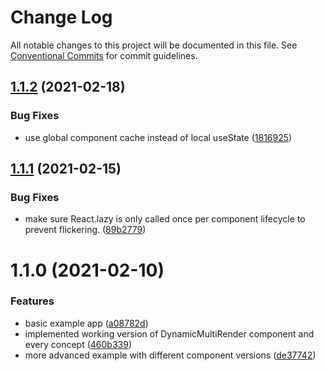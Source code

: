 # Change Log

All notable changes to this project will be documented in this file.
See [Conventional Commits](https://conventionalcommits.org) for commit guidelines.

## [1.1.2](https://github.com/scriptify/react-dynamic-multi-render/compare/random-image@1.1.1...random-image@1.1.2) (2021-02-18)


### Bug Fixes

* use global component cache instead of local useState ([1816925](https://github.com/scriptify/react-dynamic-multi-render/commit/1816925b238b54529fac85e67370435ae4756328))





## [1.1.1](https://github.com/scriptify/react-dynamic-multi-render/compare/random-image@1.1.0...random-image@1.1.1) (2021-02-15)


### Bug Fixes

* make sure React.lazy is only called once per component lifecycle to prevent flickering. ([89b2779](https://github.com/scriptify/react-dynamic-multi-render/commit/89b27799889bb442eb1192f7bcffa5d68c8e7f46))





# 1.1.0 (2021-02-10)


### Features

* basic example app ([a08782d](https://github.com/scriptify/react-dynamic-multi-render/commit/a08782db855241c66bc3ebfbba99b0155bacff82))
* implemented working version of DynamicMultiRender component and every concept ([460b339](https://github.com/scriptify/react-dynamic-multi-render/commit/460b339eae8cdc72454da1810c278849c7fdd7a6))
* more advanced example with different component versions ([de37742](https://github.com/scriptify/react-dynamic-multi-render/commit/de377428e08da59572c1b8ce2cb7730a50c4ae88))

